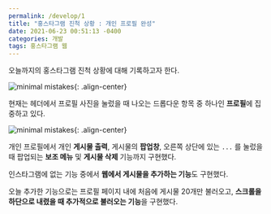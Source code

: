 ```yaml
---
permalink: /develop/1
title: "홍스타그램 진척 상황 : 개인 프로필 완성"
date: 2021-06-23 00:51:13 -0400
categories: 개발
tags: 홍스타그램 웹
---  
```

오늘까지의 홍스타그램 진척 상황에 대해 기록하고자 한다.
  
![minimal mistakes][schedule]{: .align-center}  
  
현재는 헤더에서 프로필 사진을 눌렀을 때 나오는 드롭다운 항목 중 하나인 **프로필**에 집중하고 있다.  
  
![minimal mistakes][image1]{: .align-center}  
  
개인 프로필에서 개인 **게시물 출력**, 게시물의 **팝업창**, 오른쪽 상단에 있는 `...` 를 눌렀을 때 팝업되는 **보조 메뉴** 및 **게시물 삭제** 기능까지 구현했다.
  
인스타그램에 없는 기능 중에서 **웹에서 게시물을 추가하는 기능**도 구현했다.
  
오늘 추가한 기능으로는 프로필 페이지 내에 처음에 게시물 20개만 불러오고, **스크롤을 하단으로 내렸을 때 추가적으로 불러오는 기능**을 구현했다.

<!-- URL -->
[schedule]: ../../assets/images/post/Develop/schedule_0624.png
[image1]: ../../assets/images/post/Develop/dev1_1.png